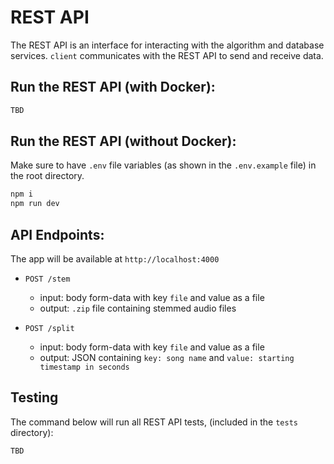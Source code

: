 # REST API

The REST API is an interface for interacting with the algorithm and database services. `client` communicates with the REST API to send and receive data.

## Run the REST API (with Docker):

```bash
TBD
```

## Run the REST API (without Docker):

Make sure to have `.env` file variables (as shown in the `.env.example` file) in the root directory.

```bash
npm i
npm run dev
```

## API Endpoints:

The app will be available at `http://localhost:4000`

- `POST /stem`

  - input: body form-data with key `file` and value as a file
  - output: `.zip` file containing stemmed audio files

- `POST /split`
  - input: body form-data with key `file` and value as a file
  - output: JSON containing `key: song name` and `value: starting timestamp in seconds`

## Testing

The command below will run all REST API tests, (included in the `tests` directory):

```bash
TBD
```

